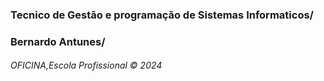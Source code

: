 <h3>Tecnico de Gestão e programação de Sistemas Informaticos/<h3>
<p>Bernardo Antunes/<p>
<h6>OFICINA,Escola Profissional &copy; 2024</h6>
